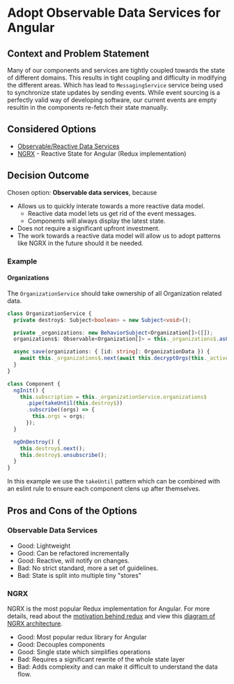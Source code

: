 # Adopt Observable Data Services for Angular

## Context and Problem Statement

Many of our components and services are tightly coupled towards the state of
different domains. This results in tight coupling and difficulty in modifying
the different areas. Which has lead to `MessagingService` service being used to
synchronize state updates by sending events. While event sourcing is a perfectly
valid way of developing software, our current events are empty resultin in the 
components re-fetch their state manually.

## Considered Options

* [Observable/Reactive Data Services][observable]
* [NGRX](https://ngrx.io/) - Reactive State for Angular (Redux implementation)

## Decision Outcome

Chosen option: **Observable data services**, because

* Allows us to quickly interate towards a more reactive data model.
  * Reactive data model lets us get rid of the event messages.
  * Components will always display the latest state.
* Does not require a significant upfront investment.
* The work towards a reactive data model will allow us to adopt patterns like
NGRX in the future should it be needed.

### Example

#### Organizations

The `OrganizationService` should take ownership of all Organization related
data.

```ts
class OrganizationService {
  private destroy$: Subject<boolean> = new Subject<void>();

  private _organizations: new BehaviorSubject<Organization[]>([]);
  organizations$: Observable<Organization[]> = this._organizations$.asObservable();

  async save(organizations: { [id: string]: OrganizationData }) {
    await this._organizations$.next(await this.decryptOrgs(this._activeAccount, organizations));
  }
}

class Component {
  ngInit() {
    this.subscription = this._organizationService.organizations$
      .pipe(takeUntil(this.destroy$))
      .subscribe((orgs) => {
        this.orgs = orgs;
      });
  }

  ngOnDestroy() {
    this.destroy$.next();
    this.destroy$.unsubscribe();
  }
}
```

In this example we use the `takeUntil` pattern which can be combined with an
eslint rule to ensure each component clens up after themselves.

## Pros and Cons of the Options

### Observable Data Services

* Good: Lightweight
* Good: Can be refactored incrementally
* Good: Reactive, will notify on changes.
* Bad: No strict standard, more a set of guidelines.
* Bad: State is split into multiple tiny "stores"

### NGRX

NGRX is the most popular Redux implementation for Angular. For more details,
read about the [motivation behind redux][redux-motivation] and view this
[diagram of NGRX architecture](https://ngrx.io/guide/store).

* Good: Most popular redux library for Angular
* Good: Decouples components
* Good: Single state which simplifies operations
* Bad: Requires a significant rewrite of the whole state layer
* Bad: Adds complexity and can make it difficult to understand the data flow.

[observable]: https://blog.angular-university.io/how-to-build-angular2-apps-using-rxjs-observable-data-services-pitfalls-to-avoid/
[redux-motivation]: https://redux.js.org/understanding/thinking-in-redux/motivation